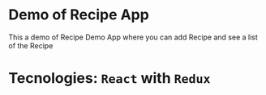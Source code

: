# Demo of Recipe App

This a demo of Recipe Demo App where you can add Recipe and see a list of the Recipe

# Tecnologies: `React` with `Redux`


